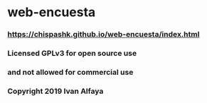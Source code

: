 # web-encuesta
### https://chispashk.github.io/web-encuesta/index.html

### Licensed GPLv3 for open source use
### and not allowed for commercial use
### Copyright 2019 Ivan Alfaya
